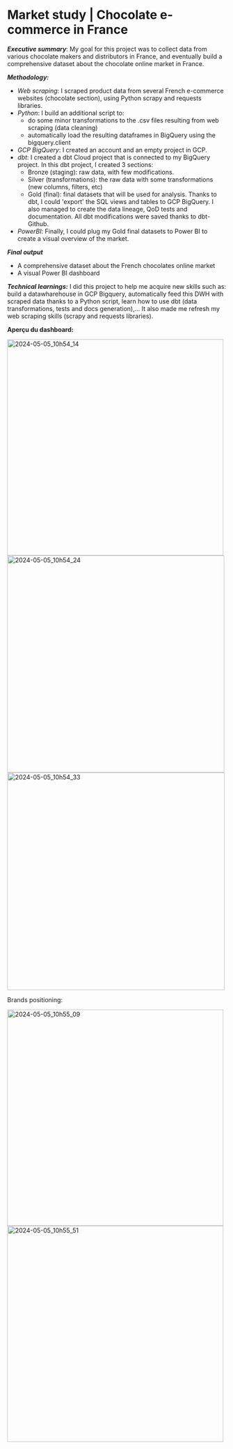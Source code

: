 # Market study | Chocolate e-commerce in France


*<b>Executive summary</b>*: My goal for this project was to collect data from various chocolate 
makers and distributors in France, and eventually build a comprehensive dataset about the chocolate online market in France.

*<b>Methodology:</b>*
- *Web scraping*: I scraped product data from several French e-commerce websites (chocolate section), using Python scrapy and requests libraries.
- *Python*: I build an additional script to: 
    - do some minor transformations to the .csv files resulting from web scraping (data cleaning)
    - automatically load the resulting dataframes in BigQuery using the bigquery.client
- *GCP BigQuery*: I created an account and an empty project in GCP.
- *dbt*: I created a dbt Cloud project that is connected to my BigQuery project. In this dbt project, I created 3 sections:
    - Bronze (staging): raw data, with few modifications.
    - Silver (transformations): the raw data with some transformations (new columns, filters, etc)
    - Gold (final): final datasets that will be used for analysis.
      Thanks to dbt, I could 'export' the SQL views and tables to GCP BigQuery. I also managed to create the data lineage, QoD tests and documentation. All dbt modifications were saved thanks to dbt-Github.
- *PowerBI*: Finally, I could plug my Gold final datasets to Power BI to create a visual overview of the market.

*<b>Final output</b>*
- A comprehensive dataset about the French chocolates online market
- A visual Power BI dashboard

*<b>Technical learnings:</b>* I did this project to help me acquire new skills such as:
build a datawharehouse in GCP Bigquery, automatically feed this DWH with scraped data thanks to a Python script, 
learn how to use dbt (data transformations, tests and docs generation),... It also made me refresh my web scraping skills (scrapy and requests libraries).

<b>Aperçu du dashboard:</b>

<img width="497" alt="2024-05-05_10h54_14" src="https://github.com/MargotMarchais/Chocolate-e-commerce/assets/116331323/ea87e452-c736-48fe-b7b0-f3fba1fd0fc1">
<img width="499" alt="2024-05-05_10h54_24" src="https://github.com/MargotMarchais/Chocolate-e-commerce/assets/116331323/3a1bedfe-af30-45b1-851d-4f0091a091ec">
<img width="500" alt="2024-05-05_10h54_33" src="https://github.com/MargotMarchais/Chocolate-e-commerce/assets/116331323/24ff7a18-6e89-4574-9823-3a21f39b6a13">



Brands positioning:

<img width="497" alt="2024-05-05_10h55_09" src="https://github.com/MargotMarchais/Chocolate-e-commerce/assets/116331323/31d536d1-209f-4cc5-92c1-6322c97f2127">
<img width="497" alt="2024-05-05_10h55_51" src="https://github.com/MargotMarchais/Chocolate-e-commerce/assets/116331323/346e160d-5ab9-4b83-bf28-5fe0e50e2b36">



